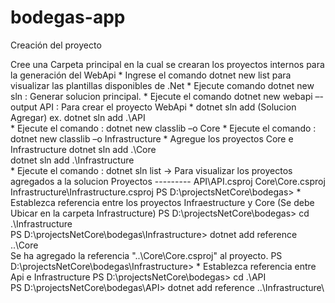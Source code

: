# bodegas-app
Creación del proyecto

   Cree una Carpeta principal en la cual se crearan los proyectos internos para la generación del WebApi
      * Ingrese el comando dotnet new list para visualizar las plantillas disponibles de .Net
      * Ejecute comando dotnet new sln : Generar solucion principal.
      * Ejecute el comando dotnet new webapi –-output API : Para crear el proyecto WebApi
      * dotnet sln add (Solucion Agregar) ex. dotnet sln add .\API\
      * Ejecute el comando : dotnet new classlib –o Core
      * Ejecute el comando : dotnet new classlib –o Infrastructure
      * Agregue los proyectos Core e Infrastructure
            dotnet sln add .\Core\
            dotnet sln add .\Infrastructure\
      * Ejecute el comando : dotnet sln list -> Para visualizar los proyectos agregados a la solucion
         Proyectos
         ---------
         API\API.csproj
         Core\Core.csproj
         Infrastructure\Infrastructure.csproj
         PS D:\projectsNetCore\bodegas>
      * Establezca referencia entre los proyectos Infraestructure y Core (Se debe Ubicar en la carpeta Infrastructure)
         PS D:\projectsNetCore\bodegas> cd .\Infrastructure\
         PS D:\projectsNetCore\bodegas\Infrastructure> dotnet add reference ..\Core\
            Se ha agregado la referencia "..\Core\Core.csproj" al proyecto.
         PS D:\projectsNetCore\bodegas\Infrastructure>
      * Establezca referencia entre Api e Infrastructure
         PS D:\projectsNetCore\bodegas> cd .\API\
         PS D:\projectsNetCore\bodegas\API> dotnet add reference ..\Infrastructure\
      
   
   
